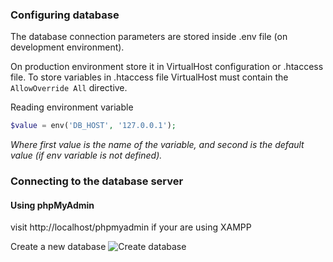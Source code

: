 ### Configuring database

The database connection parameters are stored inside .env file (on development environment).

On production environment store it in VirtualHost configuration or .htaccess file. 
To store variables in .htaccess file VirtualHost must contain the ```AllowOverride All``` directive.

Reading environment variable
```php
$value = env('DB_HOST', '127.0.0.1');
```
*Where first value is the name of the variable, and second is the default value (if env variable is not defined).*


### Connecting to the database server

#### Using phpMyAdmin

visit http://localhost/phpmyadmin if your are using XAMPP

Create a new database
![Create database](https://github.com/Slashflex/Laravel_playground/blob/master/Laravel-cheat-sheet/create-database.gif)

